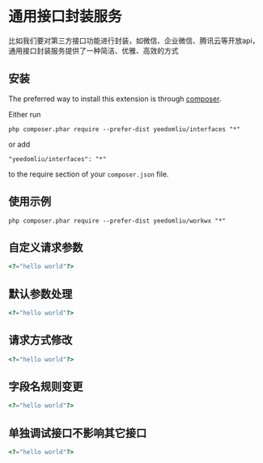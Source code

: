 通用接口封装服务
======
比如我们要对第三方接口功能进行封装，如微信、企业微信、腾讯云等开放api，通用接口封装服务提供了一种简洁、优雅、高效的方式


安装
------------

The preferred way to install this extension is through [composer](http://getcomposer.org/download/).

Either run

```
php composer.phar require --prefer-dist yeedomliu/interfaces "*"
```

or add

```
"yeedomliu/interfaces": "*"
```

to the require section of your `composer.json` file.


使用示例
-----


```
php composer.phar require --prefer-dist yeedomliu/workwx "*"
```

自定义请求参数
-----

```php
<?="hello world"?>
```

默认参数处理
-----

```php
<?="hello world"?>
```

请求方式修改
-----

```php
<?="hello world"?>
```

字段名规则变更
-----

```php
<?="hello world"?>
```

单独调试接口不影响其它接口
-----

```php
<?="hello world"?>
```
